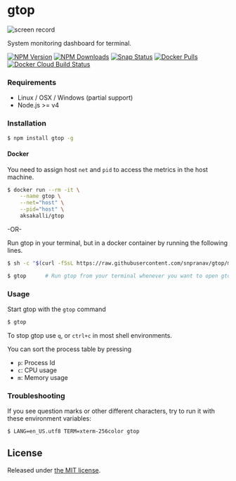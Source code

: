 # gtop

![screen record](https://raw.githubusercontent.com/aksakalli/gtop/master/img/demo.gif)

System monitoring dashboard for terminal.

  [![NPM Version](https://img.shields.io/npm/v/gtop.svg)](https://npmjs.org/package/gtop)
  [![NPM Downloads](https://img.shields.io/npm/dm/gtop.svg)](https://npmjs.org/package/gtop)
  [![Snap Status](https://build.snapcraft.io/badge/aksakalli/gtop.svg)](https://build.snapcraft.io/user/aksakalli/gtop)
  [![Docker Pulls](https://img.shields.io/docker/pulls/aksakalli/gtop)](https://hub.docker.com/r/aksakalli/gtop)
  [![Docker Cloud Build Status](https://img.shields.io/docker/cloud/build/aksakalli/gtop)](https://hub.docker.com/r/aksakalli/gtop/builds)

### Requirements

* Linux / OSX / Windows (partial support)
* Node.js >= v4

### Installation

```sh
$ npm install gtop -g
```

#### Docker

You need to assign host `net` and `pid` to access the metrics in the host machine.

```sh
$ docker run --rm -it \
    --name gtop \
    --net="host" \
    --pid="host" \
    aksakalli/gtop
```

-OR-

Run gtop in your terminal, but in a docker container by running the following lines.
```sh
$ sh -c "$(curl -fSsL https://raw.githubusercontent.com/snpranav/gtop/master/gtop-docker.sh)"

$ gtop		# Run gtop from your terminal whenever you want to open gtop.
```

### Usage

Start gtop with the `gtop` command

```sh
$ gtop
```

To stop gtop use `q`, or `ctrl+c` in most shell environments.

You can sort the process table by pressing

* `p`: Process Id
* `c`: CPU usage
* `m`: Memory usage

### Troubleshooting

If you see question marks or other different characters, try to run it with these environment variables:

```sh
$ LANG=en_US.utf8 TERM=xterm-256color gtop
```

## License

Released under [the MIT license](LICENSE).
